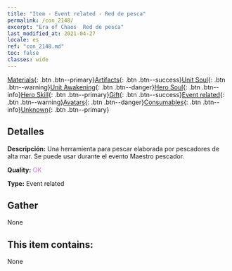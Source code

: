 ```yaml
---
title: "Item - Event related - Red de pesca"
permalink: /con_2148/
excerpt: "Era of Chaos  Red de pesca"
last_modified_at: 2021-04-27
locale: es
ref: "con_2148.md"
toc: false
classes: wide
---
```

 [Materials](/ItemsES/){: .btn .btn--primary}[Artifacts](/ItemsES/Artifacts/){: .btn .btn--success}[Unit Soul](/ItemsES/UnitSoul/){: .btn .btn--warning}[Unit Awakening](/ItemsES/UnitAwakening/){: .btn .btn--danger}[Hero Soul](/ItemsES/HeroSoul/){: .btn .btn--info}[Hero Skill](/ItemsES/HeroSkill/){: .btn .btn--primary}[Gift](/ItemsES/Gift/){: .btn .btn--success}[Event related](/ItemsES/Events/){: .btn .btn--warning}[Avatars](/ItemsES/Avatars/){: .btn .btn--danger}[Consumables](/ItemsES/Consumables/){: .btn .btn--info}[Unknown](/ItemsES/Unknown/){: .btn .btn--primary}

## Detalles
 **Descripción:** Una herramienta para pescar elaborada por pescadores de alta mar. Se puede usar durante el evento Maestro pescador.

 **Quality:** <span style="color: #DA70D6">OK</span>

 **Type:** Event related

## Gather

  None

## This item contains:

  None


